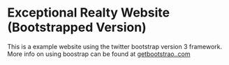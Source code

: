 # Exceptional Realty Website (Bootstrapped Version)

This is a example website using the twitter bootstrap version 3 framework. More info on using boostrap can be found at [getbootstrao..com](http://www.getboostrap.com)